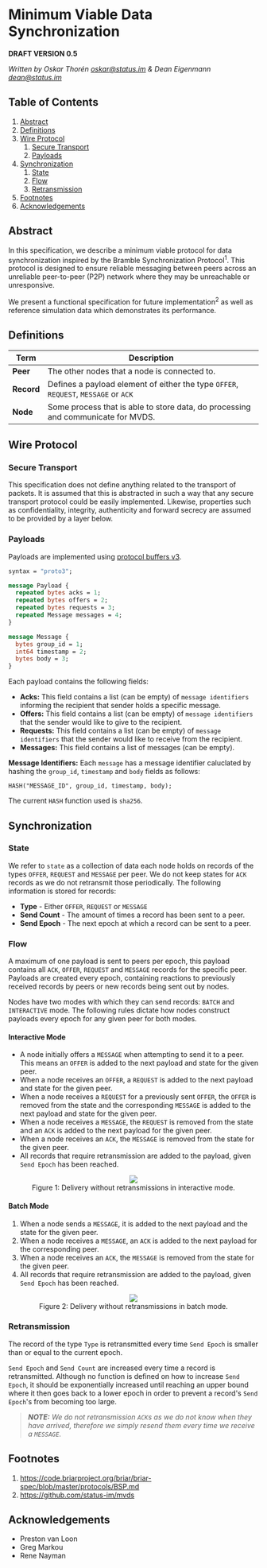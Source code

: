 # Minimum Viable Data Synchronization

**DRAFT VERSION 0.5**

*Written by Oskar Thorén oskar@status.im & Dean Eigenmann dean@status.im*

## Table of Contents

1. [Abstract](#abstract)
2. [Definitions](#definitions)
3. [Wire Protocol](#wire-protocol)
    1. [Secure Transport](#secure-transport) 
    2. [Payloads](#payloads)
4. [Synchronization](#synchronization)
    1. [State](#state)
    2. [Flow](#flow)
    3. [Retransmission](#retransmission)
5. [Footnotes](#footnotes)
6. [Acknowledgements](#acknowledgements)

## Abstract

In this specification, we describe a minimum viable protocol for data synchronization inspired by the Bramble Synchronization Protocol<sup>1</sup>. This protocol is designed to ensure reliable messaging between peers across an unreliable peer-to-peer (P2P) network where they may be unreachable or unresponsive.

We present a functional specification for future implementation<sup>2</sup> as well as reference simulation data which demonstrates its performance.

## Definitions

| Term       | Description                                                                         |
|------------|-------------------------------------------------------------------------------------|
| **Peer**   | The other nodes that a node is connected to.                                        |
| **Record** | Defines a payload element of either the type `OFFER`, `REQUEST`, `MESSAGE` or `ACK` |
| **Node**   | Some process that is able to store data, do processing and communicate for MVDS.    |

## Wire Protocol

### Secure Transport

This specification does not define anything related to the transport of packets. It is assumed that this is abstracted in such a way that any secure transport protocol could be easily implemented. Likewise, properties such as confidentiality, integrity, authenticity and forward secrecy are assumed to be provided by a layer below.

### Payloads

Payloads are implemented using [protocol buffers v3](https://developers.google.com/protocol-buffers/).

```protobuf
syntax = "proto3";

message Payload {
  repeated bytes acks = 1;
  repeated bytes offers = 2;
  repeated bytes requests = 3;
  repeated Message messages = 4;
}

message Message {
  bytes group_id = 1;
  int64 timestamp = 2;
  bytes body = 3;
}

```

Each payload contains the following fields:

- **Acks:** This field contains a list (can be empty) of `message identifiers` informing the recipient that sender holds a specific message.
- **Offers:** This field contains a list (can be empty) of `message identifiers` that the sender would like to give to the recipient.
- **Requests:** This field contains a list (can be empty) of `message identifiers` that the sender would like to receive from the recipient.
- **Messages:** This field contains a list of messages (can be empty).

**Message Identifiers:** Each `message` has a message identifier caluclated by hashing the `group_id`, `timestamp` and `body` fields as follows:

```
HASH("MESSAGE_ID", group_id, timestamp, body);
```

The current `HASH` function used is `sha256`.

## Synchronization

### State

We refer to `state` as a collection of data each node holds on records of the types `OFFER`, `REQUEST` and `MESSAGE` per peer. We do not keep states for `ACK` records as we do not retransmit those periodically. The following information is stored for records:

 - **Type** - Either `OFFER`, `REQUEST` or `MESSAGE`
 - **Send Count** - The amount of times a record has been sent to a peer.
 - **Send Epoch** - The next epoch at which a record can be sent to a peer.

### Flow

A maximum of one payload is sent to peers per epoch, this payload contains all `ACK`, `OFFER`, `REQUEST` and `MESSAGE` records for the specific peer. Payloads are created every epoch, containing reactions to previously received records by peers or new records being sent out by nodes. 

Nodes have two modes with which they can send records: `BATCH` and `INTERACTIVE` mode. The following rules dictate how nodes construct payloads every epoch for any given peer for both modes.

#### Interactive Mode

 - A node initially offers a `MESSAGE` when attempting to send it to a peer. This means an `OFFER` is added to the next payload and state for the given peer.
 - When a node receives an `OFFER`, a `REQUEST` is added to the next payload and state for the given peer. 
 - When a node receives a `REQUEST` for a previously sent `OFFER`, the `OFFER` is removed from the state and the corresponding `MESSAGE` is added to the next payload and state for the given peer.
 - When a node receives a `MESSAGE`, the `REQUEST` is removed from the state and an `ACK` is added to the next payload for the given peer.
 - When a node receives an `ACK`, the `MESSAGE` is removed from the state for the given peer.
 - All records that require retransmission are added to the payload, given `Send Epoch` has been reached.

<p align="center">
    <img src="./assets/mvds/interactive_seqdiagram.png" />
    <br />
    Figure 1: Delivery without retransmissions in interactive mode.
</p>

#### Batch Mode

 1. When a node sends a `MESSAGE`, it is added to the next payload and the state for the given peer.
 2. When a node receives a `MESSAGE`, an `ACK` is added to the next payload for the corresponding peer.
 3. When a node receives an `ACK`, the `MESSAGE` is removed from the state for the given peer.
 4. All records that require retransmission are added to the payload, given `Send Epoch` has been reached.

<!-- diagram -->

<p align="center">
    <img src="./assets/mvds/batch_seqdiagram.png" />
    <br />
    Figure 2: Delivery without retransmissions in batch mode.
</p>


<!-- Interactions with state, flow chart with retransmissions? -->

### Retransmission

The record of the type `Type` is retransmitted every time `Send Epoch` is smaller than or equal to the current epoch.

`Send Epoch` and `Send Count` are increased every time a record is retransmitted. Although no function is defined on how to increase `Send Epoch`, it should be exponentially increased until reaching an upper bound where it then goes back to a lower epoch in order to prevent a record's `Send Epoch`'s from becoming too large.

> ***NOTE:** We do not retransmission `ACK`s as we do not know when they have arrived, therefore we simply resend them every time we receive a `MESSAGE`.*

## Footnotes

1. https://code.briarproject.org/briar/briar-spec/blob/master/protocols/BSP.md
2. https://github.com/status-im/mvds

## Acknowledgements
 - Preston van Loon
 - Greg Markou
 - Rene Nayman
